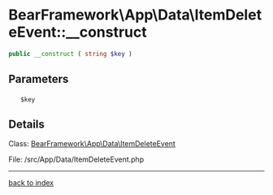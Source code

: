 # BearFramework\App\Data\ItemDeleteEvent::__construct

```php
public __construct ( string $key )
```

## Parameters

&nbsp;&nbsp;&nbsp;&nbsp;&nbsp;&nbsp;`$key`

## Details

Class: [BearFramework\App\Data\ItemDeleteEvent](bearframework.app.data.itemdeleteevent.class.md)

File: /src/App/Data/ItemDeleteEvent.php

---

[back to index](index.md)

